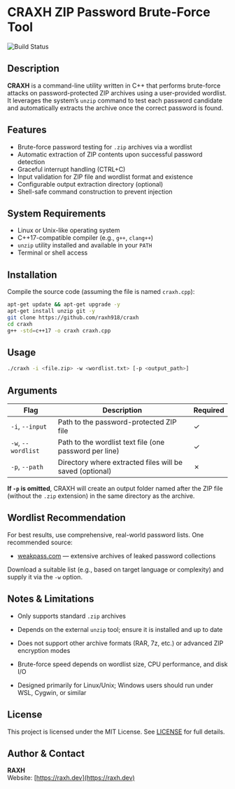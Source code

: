 # CRAXH ZIP Password Brute-Force Tool

![Build Status](https://img.shields.io/badge/build-experimental-orange)

## Description

**CRAXH** is a command-line utility written in C++ that performs brute-force attacks on password-protected ZIP archives using a user-provided wordlist. It leverages the system’s `unzip` command to test each password candidate and automatically extracts the archive once the correct password is found.

## Features

- Brute-force password testing for `.zip` archives via a wordlist  
- Automatic extraction of ZIP contents upon successful password detection  
- Graceful interrupt handling (CTRL+C)  
- Input validation for ZIP file and wordlist format and existence  
- Configurable output extraction directory (optional)  
- Shell-safe command construction to prevent injection  

## System Requirements

- Linux or Unix-like operating system  
- C++17-compatible compiler (e.g., `g++`, `clang++`)  
- `unzip` utility installed and available in your `PATH`  
- Terminal or shell access  

## Installation

Compile the source code (assuming the file is named `craxh.cpp`):

```bash
apt-get update && apt-get upgrade -y
apt-get install unzip git -y
git clone https://github.com/raxh918/craxh
cd craxh
g++ -std=c++17 -o craxh craxh.cpp
```

## Usage

```bash
./craxh -i <file.zip> -w <wordlist.txt> [-p <output_path>]
```

## **Arguments**

| Flag | Description | Required |
| ----- | ----- | ----- |
| `-i`, `--input` | Path to the password-protected ZIP file | ✓ |
| `-w`, `--wordlist` | Path to the wordlist text file (one password per line) | ✓ |
| `-p`, `--path` | Directory where extracted files will be saved (optional) | ✗ |

**If `-p` is omitted**, CRAXH will create an output folder named after the ZIP file (without the `.zip` extension) in the same directory as the archive.

## **Wordlist Recommendation**

For best results, use comprehensive, real-world password lists. One recommended source:

* [weakpass.com](https://weakpass.com) — extensive archives of leaked password collections

Download a suitable list (e.g., based on target language or complexity) and supply it via the `-w` option.

## **Notes & Limitations**

* Only supports standard `.zip` archives

* Depends on the external `unzip` tool; ensure it is installed and up to date

* Does not support other archive formats (RAR, 7z, etc.) or advanced ZIP encryption modes

* Brute-force speed depends on wordlist size, CPU performance, and disk I/O

* Designed primarily for Linux/Unix; Windows users should run under WSL, Cygwin, or similar

## **License**

This project is licensed under the MIT License. See [LICENSE](https://github.com/raxh918/craxh/LICENSE) for full details.

## **Author & Contact**

**RAXH**  
 Website: [https://raxh.dev](https://raxh.dev)